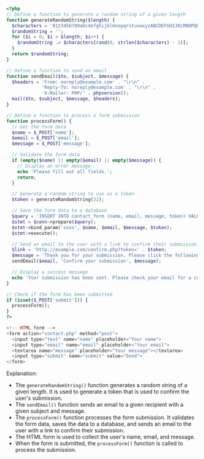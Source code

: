 ```php
<?php
// Define a function to generate a random string of a given length
function generateRandomString($length) {
  $characters = '0123456789abcdefghijklmnopqrstuvwxyzABCDEFGHIJKLMNOPQRSTUVWXYZ';
  $randomString = '';
  for ($i = 0; $i < $length; $i++) {
    $randomString .= $characters[rand(0, strlen($characters) - 1)];
  }
  return $randomString;
}

// Define a function to send an email
function sendEmail($to, $subject, $message) {
  $headers = 'From: noreply@example.com' . "\r\n" .
             'Reply-To: noreply@example.com' . "\r\n" .
             'X-Mailer: PHP/' . phpversion();
  mail($to, $subject, $message, $headers);
}

// Define a function to process a form submission
function processForm() {
  // Get the form data
  $name = $_POST['name'];
  $email = $_POST['email'];
  $message = $_POST['message'];

  // Validate the form data
  if (empty($name) || empty($email) || empty($message)) {
    // Display an error message
    echo 'Please fill out all fields.';
    return;
  }

  // Generate a random string to use as a token
  $token = generateRandomString(32);

  // Save the form data to a database
  $query = 'INSERT INTO contact_form (name, email, message, token) VALUES (?, ?, ?, ?)';
  $stmt = $conn->prepare($query);
  $stmt->bind_param('ssss', $name, $email, $message, $token);
  $stmt->execute();

  // Send an email to the user with a link to confirm their submission
  $link = 'http://example.com/confirm.php?token=' . $token;
  $message = 'Thank you for your submission. Please click the following link to confirm your submission: ' . $link;
  sendEmail($email, 'Confirm your submission', $message);

  // Display a success message
  echo 'Your submission has been sent. Please check your email for a confirmation link.';
}

// Check if the form has been submitted
if (isset($_POST['submit'])) {
  processForm();
}
?>

<!-- HTML form -->
<form action="contact.php" method="post">
  <input type="text" name="name" placeholder="Your name">
  <input type="email" name="email" placeholder="Your email">
  <textarea name="message" placeholder="Your message"></textarea>
  <input type="submit" name="submit" value="Send">
</form>
```

Explanation:

* The `generateRandomString()` function generates a random string of a given length. It is used to generate a token that is used to confirm the user's submission.
* The `sendEmail()` function sends an email to a given recipient with a given subject and message.
* The `processForm()` function processes the form submission. It validates the form data, saves the data to a database, and sends an email to the user with a link to confirm their submission.
* The HTML form is used to collect the user's name, email, and message.
* When the form is submitted, the `processForm()` function is called to process the submission.